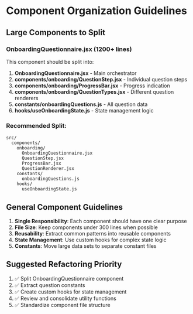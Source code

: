 # Component Organization Guidelines

## Large Components to Split

### OnboardingQuestionnaire.jsx (1200+ lines)
This component should be split into:

1. **OnboardingQuestionnaire.jsx** - Main orchestrator
2. **components/onboarding/QuestionStep.jsx** - Individual question steps
3. **components/onboarding/ProgressBar.jsx** - Progress indication
4. **components/onboarding/QuestionTypes.jsx** - Different question renderers
5. **constants/onboardingQuestions.js** - All question data
6. **hooks/useOnboardingState.js** - State management logic

### Recommended Split:
```
src/
  components/
    onboarding/
      OnboardingQuestionnaire.jsx
      QuestionStep.jsx
      ProgressBar.jsx
      QuestionRenderer.jsx
    constants/
      onboardingQuestions.js
    hooks/
      useOnboardingState.js
```

## General Component Guidelines

1. **Single Responsibility**: Each component should have one clear purpose
2. **File Size**: Keep components under 300 lines when possible
3. **Reusability**: Extract common patterns into reusable components
4. **State Management**: Use custom hooks for complex state logic
5. **Constants**: Move large data sets to separate constant files

## Suggested Refactoring Priority

1. ✅ Split OnboardingQuestionnaire component
2. ✅ Extract question constants
3. ✅ Create custom hooks for state management
4. ✅ Review and consolidate utility functions
5. ✅ Standardize component file structure
